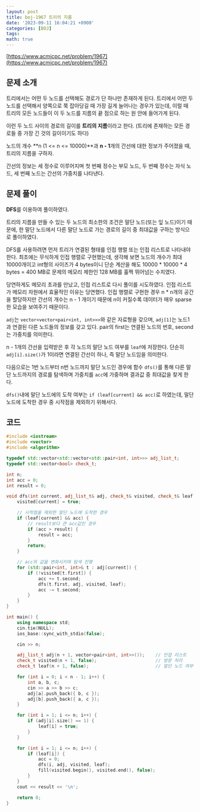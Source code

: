 ```yaml
---
layout: post
title: boj-1967 트리의 지름
date: '2023-09-11 16:04:21 +0900'
categories: [BOJ]
tags:
math: true
---
```


[https://www.acmicpc.net/problem/1967](https://www.acmicpc.net/problem/1967)

## 문제 소개

트리에서는 어떤 두 노드를 선택해도 경로가 단 하나만 존재하게 된다. 트리에서 어떤 두 노드를 선택해서 양쪽으로 쭉 잡아당길 때 가장 길게 늘어나는 경우가 있는데, 이럴 때 트리의 모든 노드들이 이 두 노드를 지름의 끝 점으로 하는 원 안에 들어가게 된다.

이런 두 노드 사이의 경로의 길이를 **트리의 지름**이라고 한다. (트리에 존재하는 모든 경로들 중 가장 긴 것의 길이이기도 하다)

노드의 개수 **n (1 <= n <= 10000)**과 **n - 1**개의 간선에 대한 정보가 주어졌을 때, 트리의 지름을 구하자.

간선의 정보는 세 정수로 이루어지며 첫 번째 정수는 부모 노드, 두 번째 정수는 자식 노드, 세 번째 노드는 간선의 가중치를 나타낸다.

## 문제 풀이

**DFS**를 이용하여 풀이하였다.

트리의 지름을 만들 수 있는 두 노드의 최소한의 조건은 말단 노드(또는 잎 노드)이기 때문에, 한 말단 노드에서 다른 말단 노드로 가는 경로의 길이 중 최대값을 구하는 방식으로 풀이하였다.

DFS를 사용하려면 먼저 트리가 연결된 형태를 인접 행렬 또는 인접 리스트로 나타내야 한다. 최초에는 무식하게 인접 행렬로 구현했는데, 생각해 보면 노드의 개수가 최대 10000개이고 int형의 사이즈가 4 bytes이니 단순 계산을 해도 10000 * 10000 * 4 bytes = 400 MB로 문제의 메모리 제한인 128 MB를 훌쩍 뛰어넘는 수치였다.

당연하게도 메모리 초과를 만났고, 인접 리스트로 다시 풀이를 시도하였다. 인접 리스트가 메모리 차원에서 효율적인 이유는 당연했다. 인접 행렬로 구현한 경우 n * n개의 공간을 할당하지만 간선의 개수는 n - 1 개이기 때문에 n이 커질수록 데이터가 매우 sparse한 모습을 보여주기 때문이다.

`adj`는 `vector<vector<pair<int, int>>>`와 같은 자료형을 갖으며, `adj[1]`는 노드1과 연결된 다른 노드들의 정보를 갖고 있다. pair의 first는 연결된 노드의 번호, second는 가중치를 의미한다.

n - 1개의 간선을 입력받은 후 각 노드의 말단 노드 여부를 `leaf`에 저장한다. 단순히 `adj[i].size()`가 1이라면 연결된 간선이 하나, 즉 말단 노드임을 의미한다.

다음으로는 1번 노드부터 n번 노드까지 말단 노드인 경우에 함수 `dfs()`를 통해 다른 말단 노드까지의 경로를 탐색하며 가중치를 `acc`에 가중하며 결과값 중 최대값을 찾게 한다.

`dfs()`내에 말단 노드에의 도착 여부는 `if (leaf[current] && acc)`로 하였는데, 말단 노드에 도착한 경우 중 시작점을 제외하기 위해서다.

## 코드

```cpp
#include <iostream>
#include <vector>
#include <algorithm>

typedef std::vector<std::vector<std::pair<int, int>>> adj_list_t;
typedef std::vector<bool> check_t;

int n;
int acc = 0;
int result = 0;

void dfs(int current, adj_list_t& adj, check_t& visited, check_t& leaf) {
	visited[current] = true;

    // 시작점을 제외한 말단 노드에 도착한 경우
	if (leaf[current] && acc) {
        // result보다 큰 acc값인 경우
		if (acc > result) {
			result = acc;
		}
		return;
	}

    // acc의 값을 변화시키며 탐색 진행
	for (std::pair<int, int>& t : adj[current]) {
		if (!visited[t.first]) {
			acc += t.second;
			dfs(t.first, adj, visited, leaf);
			acc -= t.second;
		}
	}
}

int main() {
	using namespace std;
	cin.tie(NULL);
	ios_base::sync_with_stdio(false);

	cin >> n;

	adj_list_t adj(n + 1, vector<pair<int, int>>());    // 인접 리스트
	check_t visited(n + 1, false);                      // 방문 처리
	check_t leaf(n + 1, false);                         // 말단 노드 여부

	for (int i = 0; i < n - 1; i++) {
		int a, b, c;
		cin >> a >> b >> c;
		adj[a].push_back({ b, c });
		adj[b].push_back({ a, c });
	}

	for (int i = 1; i <= n; i++) {
		if (adj[i].size() == 1) {
			leaf[i] = true;
		}
	}

	for (int i = 1; i <= n; i++) {
		if (leaf[i]) {
			acc = 0;
			dfs(i, adj, visited, leaf);
			fill(visited.begin(), visited.end(), false);
		}
	}
	cout << result << '\n';

	return 0;
}
```